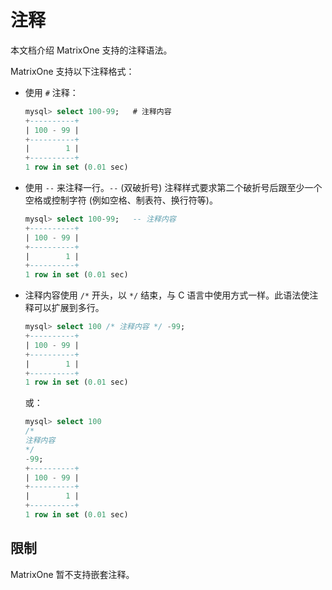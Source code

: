 # 注释

本文档介绍 MatrixOne 支持的注释语法。

MatrixOne 支持以下注释格式：

- 使用 `#` 注释：

   ```sql
   mysql> select 100-99;   # 注释内容
   +----------+
   | 100 - 99 |
   +----------+
   |        1 |
   +----------+
   1 row in set (0.01 sec)
   ```

- 使用 `--` 来注释一行。`--` (双破折号) 注释样式要求第二个破折号后跟至少一个空格或控制字符 (例如空格、制表符、换行符等)。

   ```sql
   mysql> select 100-99;   -- 注释内容
   +----------+
   | 100 - 99 |
   +----------+
   |        1 |
   +----------+
   1 row in set (0.01 sec)
   ```

- 注释内容使用 `/*` 开头，以 `*/` 结束，与 C 语言中使用方式一样。此语法使注释可以扩展到多行。

   ```sql
   mysql> select 100 /* 注释内容 */ -99;
   +----------+
   | 100 - 99 |
   +----------+
   |        1 |
   +----------+
   1 row in set (0.01 sec)
   ```

   或：

   ```sql
   mysql> select 100
   /*
   注释内容
   */
   -99;
   +----------+
   | 100 - 99 |
   +----------+
   |        1 |
   +----------+
   1 row in set (0.01 sec)
   ```

## 限制

MatrixOne 暂不支持嵌套注释。
